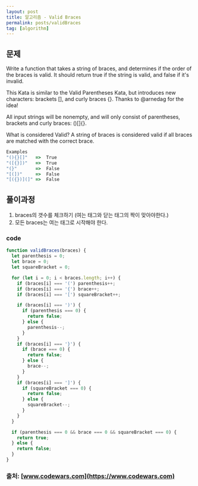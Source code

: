 ```yaml
---
layout: post
title: 알고리즘 - Valid Braces
permalink: posts/validBraces
tag: [algorithm]
---
```

## 문제
Write a function that takes a string of braces, and determines if the order of the braces is valid. It should return true if the string is valid, and false if it's invalid.

This Kata is similar to the Valid Parentheses Kata, but introduces new characters: brackets [], and curly braces {}. Thanks to @arnedag for the idea!

All input strings will be nonempty, and will only consist of parentheses, brackets and curly braces: ()[]{}.

What is considered Valid?
A string of braces is considered valid if all braces are matched with the correct brace.

```javascript
Examples
"(){}[]"   =>  True
"([{}])"   =>  True
"(}"       =>  False
"[(])"     =>  False
"[({})](]" =>  False
```

## 풀이과정

1. braces의 갯수를 체크하기 (여는 태그와 닫는 태그의 짝이 맞아야한다.)
2. 모든 braces는 여는 태그로 시작해야 한다.

### code
```javascript
function validBraces(braces) {
  let parenthesis = 0;
  let brace = 0;
  let squareBracket = 0;

  for (let i = 0; i < braces.length; i++) {
    if (braces[i] === '(') parenthesis++;
    if (braces[i] === '{') brace++;
    if (braces[i] === '[') squareBracket++;

    if (braces[i] === ')') {
      if (parenthesis === 0) {
        return false;
      } else {
        parenthesis--;
      }
    }
    if (braces[i] === '}') {
      if (brace === 0) {
        return false;
      } else {
        brace--;
      }
    }
    if (braces[i] === ']') {
      if (squareBracket === 0) {
        return false;
      } else {
        squareBracket--;
      }
    }
  }

  if (parenthesis === 0 && brace === 0 && squareBracket === 0) {
    return true;
  } else {
    return false;
  }
}
```

### 출처: [www.codewars.com](https://www.codewars.com)